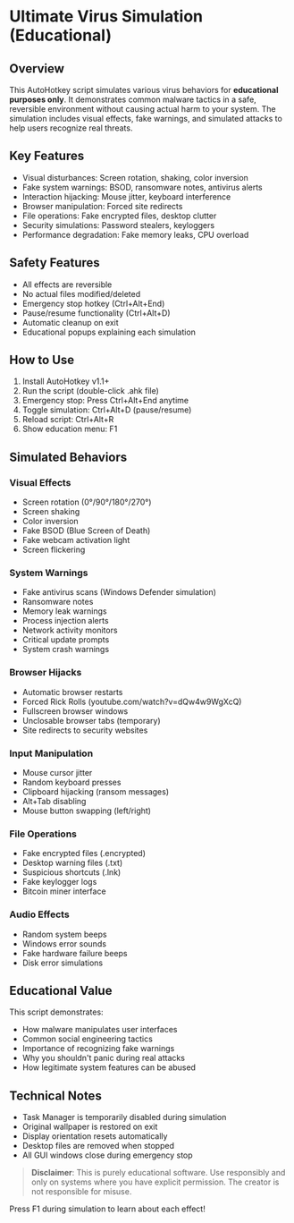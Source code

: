 # Ultimate Virus Simulation (Educational)

## Overview
This AutoHotkey script simulates various virus behaviors for **educational purposes only**. It demonstrates common malware tactics in a safe, reversible environment without causing actual harm to your system. The simulation includes visual effects, fake warnings, and simulated attacks to help users recognize real threats.

## Key Features
- Visual disturbances: Screen rotation, shaking, color inversion
- Fake system warnings: BSOD, ransomware notes, antivirus alerts
- Interaction hijacking: Mouse jitter, keyboard interference
- Browser manipulation: Forced site redirects
- File operations: Fake encrypted files, desktop clutter
- Security simulations: Password stealers, keyloggers
- Performance degradation: Fake memory leaks, CPU overload

## Safety Features
- All effects are reversible
- No actual files modified/deleted
- Emergency stop hotkey (Ctrl+Alt+End)
- Pause/resume functionality (Ctrl+Alt+D)
- Automatic cleanup on exit
- Educational popups explaining each simulation

## How to Use
1. Install AutoHotkey v1.1+
2. Run the script (double-click .ahk file)
3. Emergency stop: Press Ctrl+Alt+End anytime
4. Toggle simulation: Ctrl+Alt+D (pause/resume)
5. Reload script: Ctrl+Alt+R
6. Show education menu: F1

## Simulated Behaviors

### Visual Effects
- Screen rotation (0°/90°/180°/270°)
- Screen shaking
- Color inversion
- Fake BSOD (Blue Screen of Death)
- Fake webcam activation light
- Screen flickering

### System Warnings
- Fake antivirus scans (Windows Defender simulation)
- Ransomware notes
- Memory leak warnings
- Process injection alerts
- Network activity monitors
- Critical update prompts
- System crash warnings

### Browser Hijacks
- Automatic browser restarts
- Forced Rick Rolls (youtube.com/watch?v=dQw4w9WgXcQ)
- Fullscreen browser windows
- Unclosable browser tabs (temporary)
- Site redirects to security websites

### Input Manipulation
- Mouse cursor jitter
- Random keyboard presses
- Clipboard hijacking (ransom messages)
- Alt+Tab disabling
- Mouse button swapping (left/right)

### File Operations
- Fake encrypted files (.encrypted)
- Desktop warning files (.txt)
- Suspicious shortcuts (.lnk)
- Fake keylogger logs
- Bitcoin miner interface

### Audio Effects
- Random system beeps
- Windows error sounds
- Fake hardware failure beeps
- Disk error simulations

## Educational Value
This script demonstrates:
- How malware manipulates user interfaces
- Common social engineering tactics
- Importance of recognizing fake warnings
- Why you shouldn't panic during real attacks
- How legitimate system features can be abused

## Technical Notes
- Task Manager is temporarily disabled during simulation
- Original wallpaper is restored on exit
- Display orientation resets automatically
- Desktop files are removed when stopped
- All GUI windows close during emergency stop

>  **Disclaimer**: This is purely educational software. Use responsibly and only on systems where you have explicit permission. The creator is not responsible for misuse.

 Press F1 during simulation to learn about each effect!
